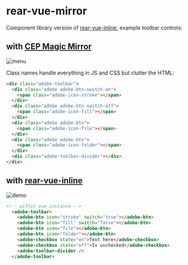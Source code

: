 # rear-vue-mirror

Component library version of [rear-vue-inline](https://github.com/Inventsable/rear-vue-inline), example toolbar controls:

## with [CEP Magic Mirror](https://github.com/Inventsable/CEP-Magic-Mirror)

![menu](https://thumbs.gfycat.com/HonorableTotalAcornwoodpecker-size_restricted.gif)

Class names handle everything in JS and CSS but clutter the HTML:

``` html
<div class="adobe-toolbar">
  <div class="adobe adobe-btn-switch-on">
    <span class="adobe-icon-stroke"></span>
  </div>
  <div class="adobe adobe-btn-switch-off">
    <span class="adobe-icon-fill"></span>
  </div>
  <div class="adobe adobe-btn">
    <span class="adobe-icon-file"></span>
  </div>
  <div class="adobe adobe-btn">
    <span class="adobe-icon-folder"></span>
  </div>
  <div class="adobe-toolbar-divider"></div>
</div>
```

## with [rear-vue-inline](https://github.com/Inventsable/rear-vue-inline)

![demo](https://thumbs.gfycat.com/CarefreeFemaleElkhound-size_restricted.gif)

``` html
<!-- within vue instance -->
  <adobe-toolbar>
    <adobe-btn icon="stroke" switch="true"></adobe-btn>
    <adobe-btn icon="fill" switch="false"></adobe-btn>
    <adobe-btn icon="file"></adobe-btn>
    <adobe-btn icon="folder"></adobe-btn>
    <adobe-checkbox state="on">Text here</adobe-checkbox>
    <adobe-checkbox state="off">Is unchecked</adobe-checkbox>
    <adobe-toolbar-divider />
  </adobe-toolbar>
```
